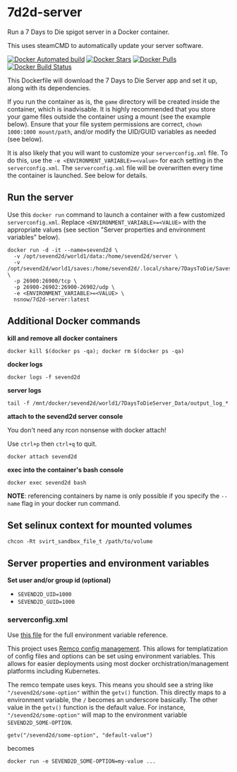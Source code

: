 # 7d2d-server
Run a 7 Days to Die spigot server in a Docker container.

This uses steamCMD to automatically update your server software.

[![Docker Automated build](https://img.shields.io/docker/automated/nsnow/7d2d-server.svg)](https://hub.docker.com/r/nsnow/7d2d-server)
[![Docker Stars](https://img.shields.io/docker/stars/nsnow/7d2d-server.svg)](https://hub.docker.com/r/nsnow/7d2d-server)
[![Docker Pulls](https://img.shields.io/docker/pulls/nsnow/7d2d-server.svg)](https://hub.docker.com/r/nsnow/7d2d-server)
[![Docker Build Status](https://img.shields.io/docker/build/nsnow/7d2d-server.svg)](https://hub.docker.com/r/nsnow/7d2d-server/builds)


This Dockerfile will download the 7 Days to Die Server app and set it up, along with its dependencies.

If you run the container as is, the `game` directory will be created inside the container, which is inadvisable.
It is highly recommended that you store your game files outside the container using a mount (see the example below).
Ensure that your file system permissions are correct, `chown 1000:1000 mount/path`, and/or modify the UID/GUID variables as needed (see below).

It is also likely that you will want to customize your `serverconfig.xml` file.
To do this, use the `-e <ENVIRONMENT_VARIABLE>=<value>` for each setting in the `serverconfig.xml`.
The `serverconfig.xml` file will be overwritten every time the container is launched. See below for details.


## Run the server

Use this `docker run` command to launch a container with a few customized `serverconfig.xml`.
Replace `<ENVIRONMENT_VARIABLE>=<VALUE>` with the appropriate values (see section "Server properties and environment variables" below).

```
docker run -d -it --name=sevend2d \
  -v /opt/sevend2d/world1/data:/home/sevend2d/server \
  -v /opt/sevend2d/world1/saves:/home/sevend2d/.local/share/7DaysToDie/Saves \
  -p 26900:26900/tcp \
  -p 26900-26902:26900-26902/udp \
  -e <ENVIRONMENT_VARIABLE>=<VALUE> \
  nsnow/7d2d-server:latest
```


## Additional Docker commands

**kill and remove all docker containers**

`docker kill $(docker ps -qa); docker rm $(docker ps -qa)`

**docker logs**

`docker logs -f sevend2d`

**server logs**

`tail -f /mnt/docker/sevend2d/world1/7DaysToDieServer_Data/output_log_*`

**attach to the sevend2d server console**

You don't need any rcon nonsense with docker attach!

Use `ctrl+p` then `ctrl+q` to quit.

`docker attach sevend2d`

**exec into the container's bash console**

`docker exec sevend2d bash`


**NOTE**: referencing containers by name is only possible if you specify the `--name` flag in your docker run command.


## Set selinux context for mounted volumes

`chcon -Rt svirt_sandbox_file_t /path/to/volume`


## Server properties and environment variables

**Set user and/or group id (optional)**
* `SEVEND2D_UID=1000`
* `SEVEND2D_GUID=1000`

### serverconfig.xml
Use [this file](https://github.com/japtain-cack/7d2d-server/blob/master/remco/templates/serverconfig.xml) for the full environment variable reference.
 
This project uses [Remco config management](https://github.com/HeavyHorst/remco).
This allows for templatization of config files and options can be set using environment variables.
This allows for easier deployments using most docker orchistration/management platforms including Kubernetes.

The remco tempate uses keys. This means you should see a string like `"/sevend2d/some-option"` within the `getv()` function.
This directly maps to a environment variable, the `/` becomes an underscore basically. The other value in the `getv()` function is the default value.
For instance, `"/sevend2d/some-option"` will map to the environment variable `SEVEND2D_SOME-OPTION`.

`getv("/sevend2d/some-option", "default-value")`

becomes

`docker run -e SEVEND2D_SOME-OPTION=my-value ...`

